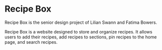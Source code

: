 # Recipe Box

Recipe Box is the senior design project of Lilian Swann and Fatima Bowers. 

Recipe Box is a website designed to store and organize recipes. It allows users to add their recipes, add recipes to sections, pin recipes to the home page, and search recipes.
